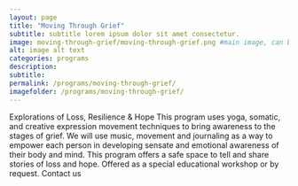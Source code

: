 ```yaml
---
layout: page
title: "Moving Through Grief"
subtitle: subtitle lorem ipsum dolor sit amet consectetur.
image: moving-through-grief/moving-through-grief.png #main image, can be a link or a file in assets/img/portfolio
alt: image alt text
categories: programs
description:
subtitle:
permalink: /programs/moving-through-grief/
imagefolder: /programs/moving-through-grief/
---
```



Explorations of Loss, Resilience & Hope 
This program uses yoga, somatic, and creative expression movement techniques to bring awareness to the stages of grief. We will use music, movement and journaling as a way to empower each person in developing sensate and emotional awareness of their body and mind. This program offers a safe space to tell and share stories of loss and hope. 
Offered as a special educational workshop or by request. Contact us
